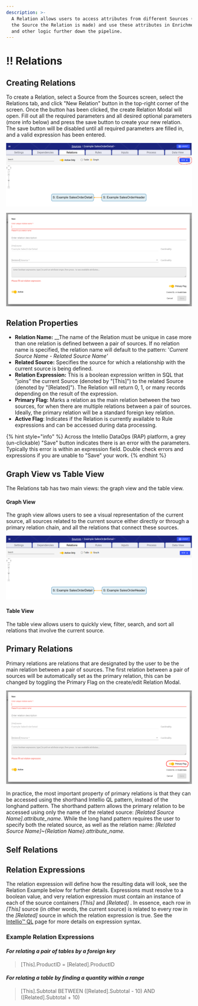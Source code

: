 ```yaml
---
description: >-
  A Relation allows users to access attributes from different Sources (within
  the Source the Relation is made) and use these attributes in Enrichment rules
  and other logic further down the pipeline.
---
```


# !! Relations

## Creating Relations

To create a Relation, select a Source from the Sources screen, select the Relations tab, and click "New Relation" button in the top-right corner of the screen. Once the button has been clicked, the create Relation Modal will open. Fill out all the required parameters and all desired optional parameters \(more info below\) and press the save button to create your new relation. The save button will be disabled until all required parameters are filled in, and a valid expression has been entered.

![New Relation Button](../../.gitbook/assets/image%20%28302%29.png)

![Create Relation Modal](../../.gitbook/assets/image%20%28298%29.png)

## Relation Properties

* **Relation Name:** __The name of the Relation must be unique in case more than one relation is defined between a pair of sources. If no relation name is specified, the relation name will default to the pattern: '_Current Source Name - Related Source Name'_
* **Related Source:** Specifies the source for which a relationship with the current source is being defined. 
* **Relation Expression:**  This is a boolean expression written in SQL that "joins" the current Source \(denoted by "\[This\]"\) to the related Source \(denoted by "\[Related\]"\). The Relation will return 0, 1, or many records depending on the result of the expression. 
* **Primary Flag:** Marks a relation as the main relation between the two sources, for when there are multiple relations between a pair of sources. Ideally, the primary relation will be a standard foreign key relation.
* **Active Flag**: Indicates if the Relation is currently available to Rule expressions and can be accessed during data processing.

{% hint style="info" %}
Across the Intellio DataOps \(RAP\) platform, a grey \(un-clickable\) "Save" button indicates there is an error with the parameters. Typically this error is within an expression field. Double check errors and expressions if you are unable to "Save" your work.
{% endhint %}

## Graph View vs Table View

The Relations tab has two main views: the graph view and the table view. 

#### Graph View

The graph view allows users to see a visual representation of the current source, all sources related to the current source either directly or through a primary relation chain, and all the relations that connect these sources.

![Graph View](../../.gitbook/assets/image%20%28303%29.png)

#### Table View

The table view allows users to quickly view, filter, search, and sort all relations that involve the current source.



## Primary Relations

Primary relations are relations that are designated by the user to be the main relation between a pair of sources.  The first relation between a pair of sources will be automatically set as the primary relation, this can be changed by toggling the Primary Flag on the create/edit Relation Modal. 

![Primary Flog Toggle circled at the bottom right](../../.gitbook/assets/image%20%28299%29.png)

In practice, the most important property of primary relations is that they can be accessed using the shorthand Intellio QL pattern, instead of the longhand pattern. The shorthand pattern allows the primary relation to be accessed using only the name of the related source: _\[Related Source Name\].attribute\_name_. While the long hand pattern requires the user to specify both the related source, as well as the relation name: _\[Related Source Name\]~{Relation Name}.attribute\_name._

## Self Relations



## Relation Expressions

The relation expression will define how the resulting data will look, see the Relation Example below for further details. Expressions must resolve to a boolean value, and very relation expression must contain an instance of each of the source containers _\[This\]_ and _\[Related\]_ . In essence, each row in _\[This\]_ source \(in other words, the current source\) is related to every row in the _\[Related\]_ source in which the relation expression is true. See the [Intellio™ QL](https://app.gitbook.com/@intellio/s/dataops/v/master/configuring-the-data-integration-process/expressions) page for more details on expression syntax.

### Example Relation Expressions

#### _For relating a pair of tables by a foreign key_

> \[This\].ProductID = \[Related\].ProductID

#### _For relating a table by finding a quantity within a range_

> \[This\].Subtotal BETWEEN \(\[Related\].Subtotal - 10\) AND \(\[Related\].Subtotal + 10\)

